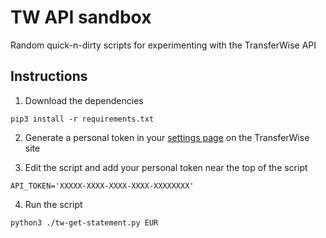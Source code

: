 # TW API sandbox

Random quick-n-dirty scripts for experimenting with the TransferWise API

## Instructions

1. Download the dependencies
```
pip3 install -r requirements.txt
```

2. Generate a personal token in your [settings page](https://transferwise.com/user/settings) on the TransferWise site

3. Edit the script and add your personal token near the top of the script
```
API_TOKEN='XXXXX-XXXX-XXXX-XXXX-XXXXXXXX'
```

4. Run the script
```
python3 ./tw-get-statement.py EUR
```

